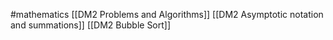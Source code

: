 #mathematics 
[[DM2 Problems and Algorithms]]
[[DM2 Asymptotic notation and summations]]
[[DM2 Bubble Sort]]